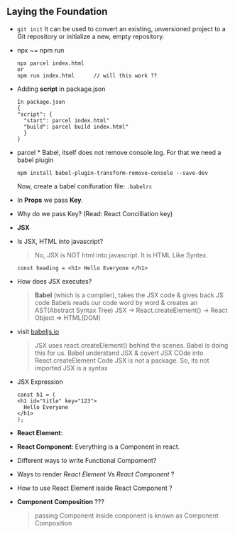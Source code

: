 ## Laying the Foundation

- `git init` It can be used to convert an existing, unversioned project to a Git repository or initialize a new, empty repository. 

-  npx ~= npm run 
   ```
   npx parcel index.html   
   or
   npm run index.html      // will this work ??
   
   ```

-  Adding **script** in package.json 
   ```
   In package.json
   {
   "script": {
     "start": parcel index.html"
     "build": parcel build index.html"
     }
   }
   
 - parcel * Babel, itself does not remove console.log. For that we need a babel plugin 
   ```
   npm install babel-plugin-transform-remove-console --save-dev
   ```
   Now, create a babel conifuration file: `.babelrc`   

- In **Props** we pass **Key**. 
- Why do we pass Key? (Read: React Concilliation key)

- **JSX**
- Is JSX, HTML into javascript?
  > No, JSX is NOT html into javascript. It is HTML Like Syntex.
  ```
  const heading = <h1> Hello Everyone </h1>
  ```
  
- How does JSX executes?
  > **Babel** (which is a complier), takes the JSX code & gives back JS code
  > Babels reads our code word by word & creates an AST(Abstract Syntax Tree)
  >  JSX -> React.createElement() -> React Object => HTML(DOM)

- visit [babeljs.io](https://babeljs.io/)
  > JSX uses react.createElement() behind the scenes.
  > Babel is doing this for us.
  > Babel understand JSX & covert JSX COde into React.createElement Code
  > JSX is not a package. So, its not imported
  > JSX is a syntax

- JSX Expression
  ```
  const h1 = (
  <h1 id="title" key="123">
    Hello Everyone
  </h1>
  );
  ```
- **React Element**:

- **React Component**: Everything is a Component in react.

- Different ways to write Functional Compoment?

- Ways to render _React Element_ Vs _React Component_ ?

- How to use React Element isside React Component ?

- **Component Composition** ???
  > passing Component inside conponent is known as Component Composition



